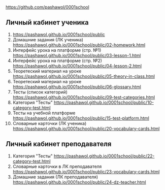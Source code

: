 <https://github.com/pashawol/0001school>
## Личный кабинет ученика
1.  <https://pashawol.github.io/0001school/public> 
1. Домашние задания (ЛК ученика) <https://pashawol.github.io/0001school/public/02-homework.html>
1. Интерфейс урока на платформе (стр. №1) <https://pashawol.github.io/0001school/public/03-lesson-1.html>
1. Интерфейс урока на платформе (стр. №2) <https://pashawol.github.io/0001school/public/04-lesson-2.html>
1. Теоретеский материал на уроке <https://pashawol.github.io/0001school/public/05-theory-in-class.html>
1. Теоретеский материал на уроке <https://pashawol.github.io/0001school/public/06-glossary.html>
1. Тесты (список категорий) <https://pashawol.github.io/0001school/public/09-test-categories.html>
1. Категория "Тесты" <https://pashawol.github.io/0001school/public/10-category-test.html>
1. Тесты на учебной платформе <https://pashawol.github.io/0001school/public/15-test-platform.html>
1. Словарные карточки (ЛК ученика) <https://pashawol.github.io/0001school/public/20-vocabulary-cards.html>

## Личный кабинет преподавателя

1. Категория "Тесты" <https://pashawol.github.io/0001school/public/22-category-test.html>
1. Словарные карточки в ЛК преподавателя <https://pashawol.github.io/0001school/public/23-vocabulary-cards.html>
1. Домашние задания (ЛК преподавателя) <https://pashawol.github.io/0001school/public/24-dz-teacher.html>
